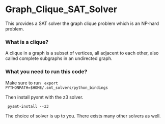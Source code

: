 # Graph_Clique_SAT_Solver
This provides a SAT solver the graph clique problem which is an NP-hard problem. 

### What is a clique?
A clique in a graph is a subset of vertices, all adjacent to each other, also called complete subgraphs in an undirected graph. 

### What you need to run this code? 
Make sure to run 
<code> export PYTHONPATH=$HOME/.smt_solvers/python_bindings </code>

Then install pysmt with the z3 solver.

<code> pysmt-install --z3 </code>

The choice of solver is up to you. There exists many other solvers as well.
